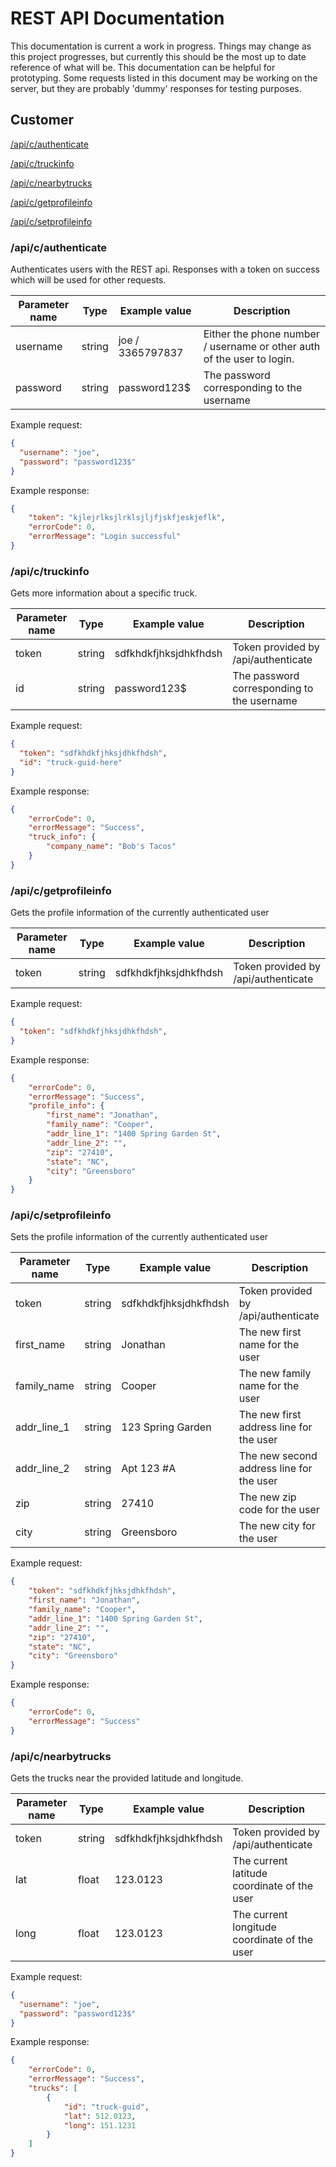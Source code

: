 # REST API Documentation

This documentation is current a work in progress. Things may change as this project progresses, but currently this should be the most up to date reference of what will be. This documentation can be helpful for prototyping. Some requests listed in this document may be working on the server, but they are probably 'dummy' responses for testing purposes.

## Customer

[/api/c/authenticate](#apicauthenticate)

[/api/c/truckinfo](#apictruckinfo)

[/api/c/nearbytrucks](#apicnearbytrucks)

[/api/c/getprofileinfo](#apicgetprofileinfo)

[/api/c/setprofileinfo](#apicsetprofileinfo)

### /api/c/authenticate

Authenticates users with the REST api. Responses with a token on success which will be used for other requests.

| Parameter name          | Type         | Example value                | Description                                                                          |
| ----------------------- | ------------ | ---------------------------- | ------------------------------------------------------------------------------------ |
| username                | string       | joe / 3365797837             | Either the phone number / username or other auth of the user to login.               |
| password                | string       | password123$                 | The password corresponding to the username                                           |

Example request:

```json
{
  "username": "joe",
  "password": "password123$"
}
```

Example response:

```json
{
    "token": "kjlejrlksjlrklsjljfjskfjeskjeflk",
    "errorCode": 0,
    "errorMessage": "Login successful"
}
```

### /api/c/truckinfo

Gets more information about a specific truck. 

| Parameter name          | Type         | Example value                | Description                                                                          |
| ----------------------- | ------------ | ---------------------------- | ------------------------------------------------------------------------------------ |
| token                   | string       | sdfkhdkfjhksjdhkfhdsh        | Token provided by /api/authenticate                                                  |
| id                      | string       | password123$                 | The password corresponding to the username                                           |

Example request:

```json
{
  "token": "sdfkhdkfjhksjdhkfhdsh",
  "id": "truck-guid-here"
}
```

Example response:

```json
{
    "errorCode": 0,
    "errorMessage": "Success",
    "truck_info": {
        "company_name": "Bob's Tacos"
    }
}
```

### /api/c/getprofileinfo

Gets the profile information of the currently authenticated user

| Parameter name          | Type         | Example value                | Description                                                                          |
| ----------------------- | ------------ | ---------------------------- | ------------------------------------------------------------------------------------ |
| token                   | string       | sdfkhdkfjhksjdhkfhdsh        | Token provided by /api/authenticate                                                  |

Example request:

```json
{
  "token": "sdfkhdkfjhksjdhkfhdsh",
}
```

Example response:

```json
{
    "errorCode": 0,
    "errorMessage": "Success",
    "profile_info": {
        "first_name": "Jonathan",
        "family_name": "Cooper",
        "addr_line_1": "1400 Spring Garden St",
        "addr_line_2": "",
        "zip": "27410",
        "state": "NC",
        "city": "Greensboro"
    }
}
```

### /api/c/setprofileinfo

Sets the profile information of the currently authenticated user

| Parameter name          | Type         | Example value                | Description                                                                          |
| ----------------------- | ------------ | ---------------------------- | ------------------------------------------------------------------------------------ |
| token                   | string       | sdfkhdkfjhksjdhkfhdsh        | Token provided by /api/authenticate                                                  |
| first_name              | string       | Jonathan                     | The new first name for the user                                                      |
| family_name             | string       | Cooper                       | The new family name for the user                                                     |
| addr_line_1             | string       | 123 Spring Garden            | The new first address line for the user                                              |
| addr_line_2             | string       | Apt 123 #A                   | The new second address line for the user                                             |
| zip                     | string       | 27410                        | The new zip code for the user                                                        |
| city                    | string       | Greensboro                   | The new city for the user                                                            |

Example request:

```json
{
    "token": "sdfkhdkfjhksjdhkfhdsh",
    "first_name": "Jonathan",
    "family_name": "Cooper",
    "addr_line_1": "1400 Spring Garden St",
    "addr_line_2": "",
    "zip": "27410",
    "state": "NC",
    "city": "Greensboro"
}
```

Example response:

```json
{
    "errorCode": 0,
    "errorMessage": "Success"
}
```

### /api/c/nearbytrucks

Gets the trucks near the provided latitude and longitude. 

| Parameter name          | Type         | Example value                | Description                                                                          |
| ----------------------- | ------------ | ---------------------------- | ------------------------------------------------------------------------------------ |
| token                   | string       | sdfkhdkfjhksjdhkfhdsh        | Token provided by /api/authenticate                                                  |
| lat                     | float        | 123.0123                     | The current latitude coordinate of the user                                          |
| long                    | float        | 123.0123                     | The current longitude coordinate of the user                                         |

Example request:

```json
{
  "username": "joe",
  "password": "password123$"
}
```

Example response:

```json
{
    "errorCode": 0,
    "errorMessage": "Success",
    "trucks": [
        {
            "id": "truck-guid",
            "lat": 512.0123,
            "long": 151.1231
        }
    ]
}
```
